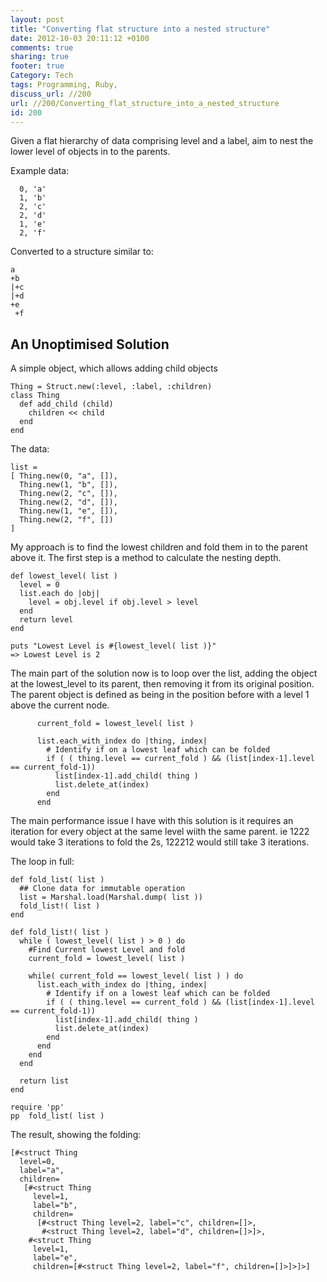 ```yaml
---
layout: post
title: "Converting flat structure into a nested structure"
date: 2012-10-03 20:11:12 +0100 
comments: true
sharing: true
footer: true
Category: Tech
tags: Programming, Ruby,
discuss_url: //200
url: //200/Converting_flat_structure_into_a_nested_structure
id: 200
---
```

Given a flat hierarchy of data comprising level and a label, aim to nest the lower level of objects in to the parents.

Example data: 

      0, 'a'
      1, 'b'
      2, 'c'
      2, 'd'
      1, 'e'
      2, 'f'
 
Converted to a structure similar to:

    a
    +b
    |+c
    |+d
    +e
     +f

An Unoptimised Solution
--

A simple object, which allows adding child objects

    Thing = Struct.new(:level, :label, :children)
    class Thing
      def add_child (child)
        children << child
      end
    end

The data:

    list =
    [ Thing.new(0, "a", []),
      Thing.new(1, "b", []),
      Thing.new(2, "c", []),
      Thing.new(2, "d", []),
      Thing.new(1, "e", []),
      Thing.new(2, "f", [])
    ]

My approach is to find the lowest children and fold them in to the parent above it. The first step is a method to calculate the nesting depth. 

    def lowest_level( list )
      level = 0
      list.each do |obj|
        level = obj.level if obj.level > level
      end
      return level
    end

    puts "Lowest Level is #{lowest_level( list )}"
    => Lowest Level is 2

The main part of the solution now is to loop over the list, adding the object at the lowest_level to its parent, then removing it from its original position. The parent object is defined as being in the position before with a level 1 above the current node. 

          current_fold = lowest_level( list )

          list.each_with_index do |thing, index|
            # Identify if on a lowest leaf which can be folded
            if ( ( thing.level == current_fold ) && (list[index-1].level == current_fold-1))
              list[index-1].add_child( thing )
              list.delete_at(index)
            end
          end

The main performance issue I have with this solution is it requires an iteration for every object at the same level wiith the same parent. ie 1222 would take 3 iterations to fold the 2s, 122212 would still take 3 iterations.

The loop in full:

    def fold_list( list )
      ## Clone data for immutable operation
      list = Marshal.load(Marshal.dump( list ))
      fold_list!( list )
    end

    def fold_list!( list )
      while ( lowest_level( list ) > 0 ) do
        #Find Current lowest Level and fold
        current_fold = lowest_level( list )

        while( current_fold == lowest_level( list ) ) do
          list.each_with_index do |thing, index|
            # Identify if on a lowest leaf which can be folded
            if ( ( thing.level == current_fold ) && (list[index-1].level == current_fold-1))
              list[index-1].add_child( thing )
              list.delete_at(index)
            end
          end
        end
      end

      return list
    end

    require 'pp'
    pp  fold_list( list )

The result, showing the folding:

    [#<struct Thing
      level=0,
      label="a",
      children=
       [#<struct Thing
         level=1,
         label="b",
         children=
          [#<struct Thing level=2, label="c", children=[]>,
           #<struct Thing level=2, label="d", children=[]>]>,
        #<struct Thing
         level=1,
         label="e",
         children=[#<struct Thing level=2, label="f", children=[]>]>]>]

